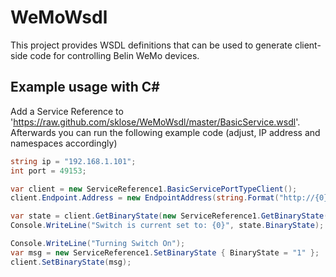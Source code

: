 WeMoWsdl
========

This project provides WSDL definitions that can be used to generate client-side code for controlling Belin WeMo devices.

Example usage with C#
---------------------

Add a Service Reference to 'https://raw.github.com/sklose/WeMoWsdl/master/BasicService.wsdl'. Afterwards you can run the following example code (adjust, IP address and namespaces accordingly)

```csharp
string ip = "192.168.1.101";
int port = 49153;

var client = new ServiceReference1.BasicServicePortTypeClient();
client.Endpoint.Address = new EndpointAddress(string.Format("http://{0}:{1}/upnp/control/basicevent1", ip, port));

var state = client.GetBinaryState(new ServiceReference1.GetBinaryState());
Console.WriteLine("Switch is current set to: {0}", state.BinaryState);

Console.WriteLine("Turning Switch On");
var msg = new ServiceReference1.SetBinaryState { BinaryState = "1" };
client.SetBinaryState(msg);
```